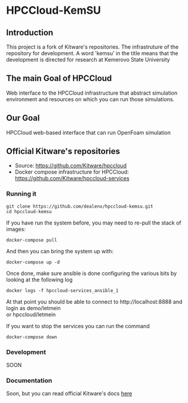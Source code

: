 # HPCCloud-KemSU

## Introduction

This project is a fork of Kitware's repositories. The infrastruture of the repository for development. A word 'kemsu' in the title means that the development is directed for research at Kemerovo State University

## The main Goal of HPCCloud

Web interface to the HPCCloud infrastructure that abstract simulation environment and resources on which you can run those simulations.

## Our Goal

HPCCloud web-based interface that can run OpenFoam simulation

## Official Kitware's repositories

- Source: https://github.com/Kitware/hpccloud
- Docker compose infrastructure for HPCCloud: https://github.com/Kitware/hpccloud-services

### Running it

```
git clone https://github.com/dealenx/hpccloud-kemsu.git
cd hpccloud-kemsu
```

If you have run the system before, you may need to re-pull the stack of images:

```
docker-compose pull
```

And then you can bring the system up with:

```
docker-compose up -d
```

Once done, make sure ansible is done configuring the various bits by looking at the following log

```
docker logs -f hpccloud-services_ansible_1
```

At that point you should be able to connect to http://localhost:8888 and login as demo/letmein <br/>
or hpccloud/letmein

If you want to stop the services you can run the command

```
docker-compose down
```

### Development

SOON

### Documentation

Soon, but you can read official Kitware's docs [here](https://kitware.github.io/HPCCloud/)
